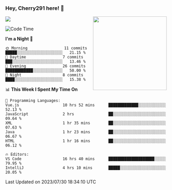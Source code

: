 ### Hey, Cherry291 here! 👋

![](https://metrics.lecoq.io/cherry291?template=classic&config.timezone=Asia%2FShanghai)
<img align='right' src="https://media.giphy.com/media/M9gbBd9nbDrOTu1Mqx/giphy.gif" width="230">
<!-- ![](https://github-readme-stats-ouuan.vercel.app/api?username=cherry291&theme=dark&show_icons=true) -->

<!--START_SECTION:waka-->
![Code Time](http://img.shields.io/badge/Code%20Time-93%20hrs%2046%20mins-blue)

**I'm a Night 🦉** 

```text
🌞 Morning                11 commits          █████░░░░░░░░░░░░░░░░░░░░   21.15 % 
🌆 Daytime                7 commits           ███░░░░░░░░░░░░░░░░░░░░░░   13.46 % 
🌃 Evening                26 commits          ████████████░░░░░░░░░░░░░   50.00 % 
🌙 Night                  8 commits           ████░░░░░░░░░░░░░░░░░░░░░   15.38 % 
```


📊 **This Week I Spent My Time On** 

```text
💬 Programming Languages: 
Vue.js                   10 hrs 52 mins      █████████████░░░░░░░░░░░░   52.13 % 
JavaScript               2 hrs               ██░░░░░░░░░░░░░░░░░░░░░░░   09.64 % 
XML                      1 hr 35 mins        ██░░░░░░░░░░░░░░░░░░░░░░░   07.63 % 
Java                     1 hr 23 mins        ██░░░░░░░░░░░░░░░░░░░░░░░   06.67 % 
HTML                     1 hr 16 mins        ██░░░░░░░░░░░░░░░░░░░░░░░   06.12 % 

🔥 Editors: 
VS Code                  16 hrs 40 mins      ████████████████████░░░░░   79.95 % 
IntelliJ                 4 hrs 10 mins       █████░░░░░░░░░░░░░░░░░░░░   20.05 % 
```


 Last Updated on 2023/07/30 18:34:10 UTC
<!--END_SECTION:waka-->

<!--
**Cherry291/cherry291** is a ✨ _special_ ✨ repository because its `README.md` (this file) appears on your GitHub profile.

Here are some ideas to get you started:

- 🔭 I’m currently working on ...
- 🌱 I’m currently learning ...
- 👯 I’m looking to collaborate on ...
- 🤔 I’m looking for help with ...
- 💬 Ask me about ...
- 📫 How to reach me: ...
- 😄 Pronouns: ...
- ⚡ Fun fact: ...
-->
